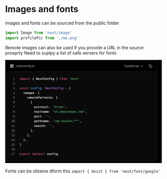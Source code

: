 # Images and fonts
images and fonts can be sourced from the public folder

```javascript
import Image from 'next/image'
import profilePic from './me.png'
```


Remote images can also be used if you provide a URL in the source proeprty
Need to suplpy a list of safe servers for fonts 

![alt text](image.png)

Fonts can be obtaine dform this 
`import { Geist } from 'next/font/google'`